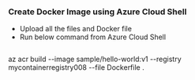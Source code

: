 ### Create Docker Image using Azure Cloud Shell
- Upload all the files and Docker file
- Run below command from Azure Cloud Shell
  ```
az acr build --image sample/hello-world:v1 --registry mycontainerregistry008 --file Dockerfile .
  ```
